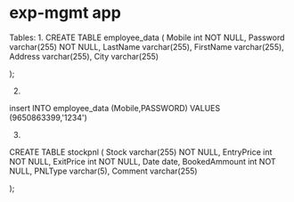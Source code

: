 # exp-mgmt app
Tables:
1. 
CREATE TABLE employee_data (
    Mobile int NOT NULL,
    Password varchar(255) NOT NULL,
    LastName varchar(255),
    FirstName varchar(255),
    Address varchar(255),
    City varchar(255)
   
);

2. 
insert INTO employee_data (Mobile,PASSWORD) VALUES (9650863399,'1234')

3.
CREATE TABLE stockpnl (
    Stock varchar(255) NOT NULL,
    EntryPrice int NOT NULL,
    ExitPrice int NOT NULL,
    Date date,
    BookedAmmount int NOT NULL,
    PNLType varchar(5),
    Comment varchar(255)
   
);